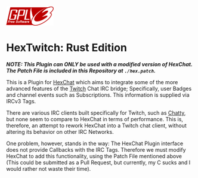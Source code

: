 [![License: GPLv3](img/gplv3-127x51.png)](https://opensource.org/licenses/GPL-3.0)

# HexTwitch: Rust Edition

***NOTE: This Plugin can ONLY be used with a modified version of HexChat. The Patch File is included in this Repository at `./hex.patch`.***

This is a Plugin for [HexChat](https://github.com/hexchat/hexchat/) which aims to integrate some of the more advanced features of the [Twitch](https://twitch.tv) Chat IRC bridge; Specifically, user Badges and channel events such as Subscriptions. This information is supplied via IRCv3 Tags.

There are various IRC clients built specifically for Twitch, such as [Chatty](https://github.com/chatty/chatty), but none seem to compare to HexChat in terms of performance. This is, therefore, an attempt to rework HexChat into a Twitch chat client, without altering its behavior on other IRC Networks.

One problem, however, stands in the way: The HexChat Plugin interface does not provide Callbacks with the IRC Tags. Therefore we must modify HexChat to add this functionality, using the Patch File mentioned above (This could be submitted as a Pull Request, but currently, my C sucks and I would rather not waste their time).
